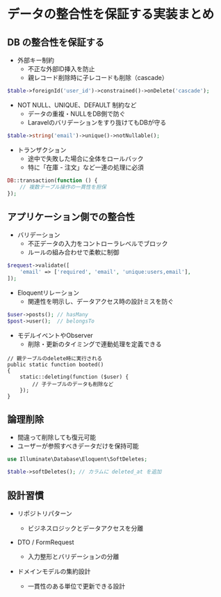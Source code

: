 # データの整合性を保証する実装まとめ

## DB の整合性を保証する

- 外部キー制約
  - 不正な外部ID挿入を防止
  - 親レコード削除時に子レコードも削除（cascade）

```php
$table->foreignId('user_id')->constrained()->onDelete('cascade');
```

- NOT NULL、UNIQUE、DEFAULT 制約など
  - データの重複・NULLをDB側で防ぐ
  - Laravelのバリデーションをすり抜けてもDBが守る

```php
$table->string('email')->unique()->notNullable();
```

- トランザクション
  - 途中で失敗した場合に全体をロールバック
  - 特に「在庫 - 注文」など一連の処理に必須

```php
DB::transaction(function () {
    // 複数テーブル操作の一貫性を担保
});
```

## アプリケーション側での整合性

- バリデーション
  - 不正データの入力をコントローラレベルでブロック
  - ルールの組み合わせで柔軟に制御

```php
$request->validate([
    'email' => ['required', 'email', 'unique:users,email'],
]);
```

- Eloquentリレーション
  - 関連性を明示し、データアクセス時の設計ミスを防ぐ

```php
$user->posts(); // hasMany
$post->user();  // belongsTo
```

- モデルイベントやObserver
  - 削除・更新のタイミングで連動処理を定義できる

```
// 親テーブルのdelete時に実行される
public static function booted()
{
    static::deleting(function ($user) {
        // 子テーブルのデータも削除など
    });
}
```

## 論理削除

- 間違って削除しても復元可能
- ユーザーが参照すべきデータだけを保持可能

```php
use Illuminate\Database\Eloquent\SoftDeletes;

$table->softDeletes(); // カラムに deleted_at を追加
```

## 設計習慣

- リポジトリパターン
  - ビジネスロジックとデータアクセスを分離

- DTO / FormRequest
  - 入力整形とバリデーションの分離

- ドメインモデルの集約設計
  - 一貫性のある単位で更新できる設計
